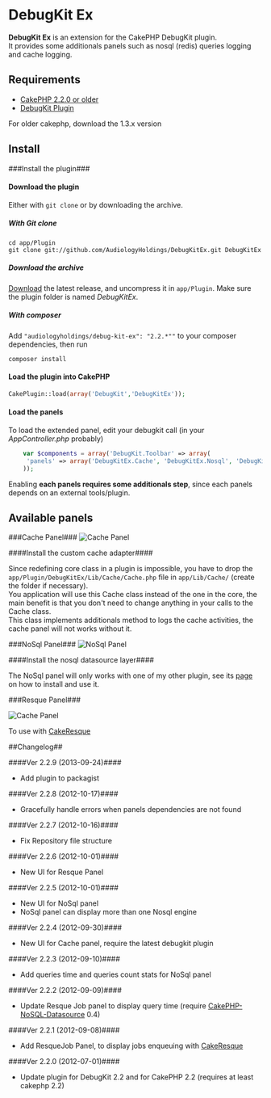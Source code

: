 DebugKit Ex
===

**DebugKit Ex** is an extension for the CakePHP DebugKit plugin.  
It provides some additionals panels such as nosql (redis) queries logging and cache logging.

Requirements
--
* [CakePHP 2.2.0 or older](http://http://cakephp.org/)
* [DebugKit Plugin](https://github.com/cakephp/debug_kit)

For older cakephp, download the 1.3.x version


Install
--

###Install the plugin###

#### Download the plugin

Either with `git clone` or by downloading the archive.

##### With Git clone

	cd app/Plugin
	git clone git://github.com/AudiologyHoldings/DebugKitEx.git DebugKitEx
	
##### Download the archive

[Download](https://github.com/AudiologyHoldings/DebugKitEx/zipball/master) the latest release, and uncompress it in `app/Plugin`. Make sure the plugin folder is named *DebugKitEx*.

##### With composer

Add `"audiologyholdings/debug-kit-ex": "2.2.*""` to your composer dependencies, then run

	composer install

#### Load the plugin into CakePHP

```php
CakePlugin::load(array('DebugKit','DebugKitEx'));
```

#### Load the panels

To load the extended panel, edit your debugkit call (in your *AppController.php* probably)

```php	
	var $components = array('DebugKit.Toolbar' => array(
   	 'panels' => array('DebugKitEx.Cache', 'DebugKitEx.Nosql', 'DebugKitEx.Resque') // Load only what you want
	));
```

Enabling **each panels requires some additionals step**, since each panels depends on an external tools/plugin.

## Available panels

###Cache Panel###
![Cache Panel](https://raw.github.com/kamisama/DebugKitEx/gh-pages/img/cache-panel.png)

####Install the custom cache adapter####

Since redefining core class in a plugin is impossible, you have to drop the `app/Plugin/DebugKitEx/Lib/Cache/Cache.php` file in `app/Lib/Cache/` (create the folder if necessary).  
You application will use this Cache class instead of the one in the core, the main benefit is that you don't need to change anything in your calls to the Cache class.  
This class implements additionals method to logs the cache activities, the cache panel will not works without it.

###NoSql Panel###
![NoSql Panel](https://raw.github.com/kamisama/DebugKitEx/gh-pages/img/nosql-panel.png)


####Install the nosql datasource layer####

The NoSql panel will only works with one of my other plugin, see its [page](https://github.com/kamisama/CakePHP-NoSQL-Datasource) on how to install and use it.

###Resque Panel###

![Cache Panel](https://raw.github.com/kamisama/DebugKitEx/gh-pages/img/resque-panel.png)

To use with [CakeResque](http://cakeresque.kamisama.me/)

##Changelog##

####Ver 2.2.9 (2013-09-24)####
* Add plugin to packagist

####Ver 2.2.8 (2012-10-17)####
* Gracefully handle errors when panels dependencies are not found

####Ver 2.2.7 (2012-10-16)####
* Fix Repository file structure

####Ver 2.2.6 (2012-10-01)####
* New UI for Resque Panel

####Ver 2.2.5 (2012-10-01)####
* New UI for NoSql panel
* NoSql panel can display more than one Nosql engine

####Ver 2.2.4 (2012-09-30)####
* New UI for Cache panel, require the latest debugkit plugin

####Ver 2.2.3 (2012-09-10)####
* Add queries time and queries count stats for NoSql panel

####Ver 2.2.2 (2012-09-09)####
* Update Resque Job panel to display query time (require [CakePHP-NoSQL-Datasource](https://github.com/kamisama/CakePHP-NoSQL-Datasource) 0.4)

####Ver 2.2.1 (2012-09-08)####
* Add ResqueJob Panel, to display jobs enqueuing with [CakeResque](http://cakeresque.kamisama.me/)

####Ver 2.2.0 (2012-07-01)####
* Update plugin for DebugKit 2.2 and for CakePHP 2.2 (requires at least cakephp 2.2)
